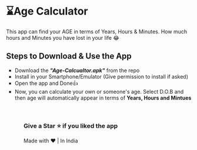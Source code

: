 <h1>⌛Age Calculator</h1>
<p>This app can find your AGE in terms of Years, Hours & Minutes. How much hours and Minutes you have lost in your life 😂</p>

<h2>Steps to Download & Use the App</h2>
<ul type="square">
<li>Download the <b><i>"Age-Calcualtor.apk"</i></b> from the repo</li>
<li>Install in your Smartphone/Emulator (Give permission to install if asked)</li>
<li>Open the app and Done👍</li>
<li>Now, you can calculate your own or someone's age. Select D.O.B and then age will automatically appear in terms of <b>Years, Hours and Mintues</b>
<ul>
<br><br>
<h3>Give a Star ⭐ if you liked the app</h3>





<div>
<p>Made with ❤️ | In India<br></p>
</div>
